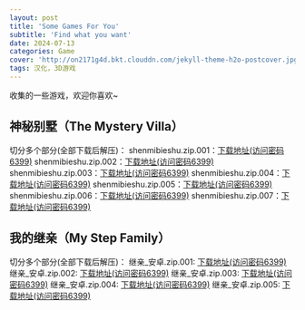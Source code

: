 ```yaml
---
layout: post
title: 'Some Games For You'
subtitle: 'Find what you want'
date: 2024-07-13
categories: Game
cover: 'http://on2171g4d.bkt.clouddn.com/jekyll-theme-h2o-postcover.jpg'
tags: 汉化，3D游戏
---
```


收集的一些游戏，欢迎你喜欢~

## 神秘别墅（The Mystery Villa）
切分多个部分(全部下载后解压)：
shenmibieshu.zip.001：[下载地址(访问密码6399)](https://url67.ctfile.com/f/36174967-1323006857-fd8ad5?p=6399)
shenmibieshu.zip.002：[下载地址(访问密码6399)](https://url67.ctfile.com/f/36174967-1323009896-666353?p=6399)
shenmibieshu.zip.003：[下载地址(访问密码6399)](https://url67.ctfile.com/f/36174967-1323143642-dd6f81?p=6399)
shenmibieshu.zip.004：[下载地址(访问密码6399)](https://url67.ctfile.com/f/36174967-1323012821-f46936?p=6399)
shenmibieshu.zip.005：[下载地址(访问密码6399)](https://url67.ctfile.com/f/36174967-1323006857-fd8ad5?p=6399) 
shenmibieshu.zip.006：[下载地址(访问密码6399)](https://url67.ctfile.com/f/36174967-1323146507-4fa5c9?p=6399)
shenmibieshu.zip.007：[下载地址(访问密码6399)](https://url67.ctfile.com/f/36174967-1323148193-1342cc?p=6399) 

## 我的继亲（My Step Family）
切分多个部分(全部下载后解压)：
继亲_安卓.zip.001: [下载地址(访问密码6399)](https://url67.ctfile.com/f/36174967-1323161741-2f319c?p=6399)
继亲_安卓.zip.002: [下载地址(访问密码6399)](https://url67.ctfile.com/f/36174967-1323162863-f1cbb1?p=6399)
继亲_安卓.zip.003: [下载地址(访问密码6399)](https://url67.ctfile.com/f/36174967-1323164882-31af74?p=6399)
继亲_安卓.zip.004: [下载地址(访问密码6399)](https://url67.ctfile.com/f/36174967-1323165572-6e1d32?p=6399)
继亲_安卓.zip.005: [下载地址(访问密码6399)](https://url67.ctfile.com/f/36174967-1323166148-0b4902?p=6399)




